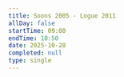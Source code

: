 ```yaml
---
title: Soons 2005 - Logue 2011
allDay: false
startTime: 09:00
endTime: 10:50
date: 2025-10-28
completed: null
type: single
---
```

